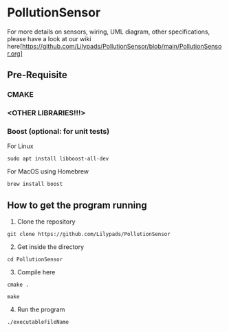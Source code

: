 # PollutionSensor

For more details on sensors, wiring, UML diagram, other specifications, please have a look at our wiki here[https://github.com/Lilypads/PollutionSensor/blob/main/PollutionSensor.org]

## Pre-Requisite

### CMAKE
### <OTHER LIBRARIES!!!>
### Boost (optional: for unit tests)

For Linux

`sudo apt install libboost-all-dev`

For MacOS using Homebrew

`brew install boost`

## How to get the program running

1. Clone the repository

`git clone https://github.com/Lilypads/PollutionSensor`

2. Get inside the directory

`cd PollutionSensor`

3. Compile here

`cmake .`

`make`

4. Run the program

`./executableFileName`
